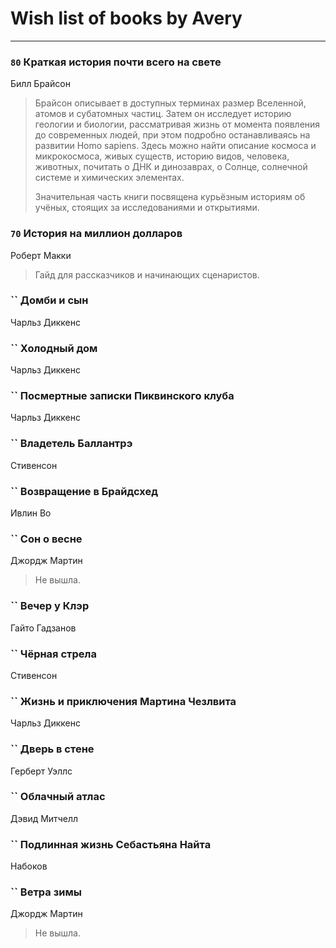 # Wish list of books by Avery
---

### `80` Краткая история почти всего на свете
Билл Брайсон
> Брайсон описывает в доступных терминах размер Вселенной, атомов и субатомных частиц. Затем он исследует историю геологии и биологии, рассматривая жизнь от момента появления до современных людей, при этом подробно останавливаясь на развитии Homo sapiens. Здесь можно найти описание космоса и микрокосмоса, живых существ, историю видов, человека, животных, почитать о ДНК и динозаврах, о Солнце, солнечной системе и химических элементах. 
> 
> Значительная часть книги посвящена курьёзным историям об учёных, стоящих за исследованиями и открытиями.

### `70` История на миллион долларов
Роберт Макки
> Гайд для рассказчиков и начинающих сценаристов.

### `` Домби и сын
Чарльз Диккенс

### `` Холодный дом
Чарльз Диккенс

### `` Посмертные записки Пиквинского клуба
Чарльз Диккенс

### `` Владетель Баллантрэ
Стивенсон

### `` Возвращение в Брайдсхед
Ивлин Во

### `` Сон о весне
Джордж Мартин
> Не вышла.

### `` Вечер у Клэр
Гайто Гадзанов

### `` Чёрная стрела
Стивенсон

### `` Жизнь и приключения Мартина Чезлвита
Чарльз Диккенс

### `` Дверь в стене
Герберт Уэллс

### `` Облачный атлас
Дэвид Митчелл

### `` Подлинная жизнь Себастьяна Найта
Набоков

### `` Ветра зимы
Джордж Мартин
> Не вышла.

